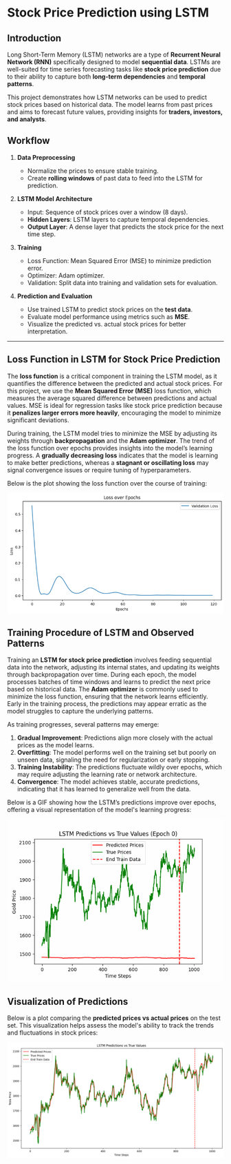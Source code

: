 # Stock Price Prediction using LSTM

## Introduction

Long Short-Term Memory (LSTM) networks are a type of **Recurrent Neural Network (RNN)** specifically designed to model **sequential data**. LSTMs are well-suited for time series forecasting tasks like **stock price prediction** due to their ability to capture both **long-term dependencies** and **temporal patterns**.

This project demonstrates how LSTM networks can be used to predict stock prices based on historical data. The model learns from past prices and aims to forecast future values, providing insights for **traders, investors, and analysts**.



## Workflow

1. **Data Preprocessing**  
   - Normalize the prices to ensure stable training.
   - Create **rolling windows** of past data to feed into the LSTM for prediction. 

2. **LSTM Model Architecture**  
   - Input: Sequence of stock prices over a window (8 days).
   - **Hidden Layers**: LSTM layers to capture temporal dependencies.
   - **Output Layer**: A dense layer that predicts the stock price for the next time step.

3. **Training**  
   - Loss Function: Mean Squared Error (MSE) to minimize prediction error.
   - Optimizer: Adam optimizer.
   - Validation: Split data into training and validation sets for evaluation.

4. **Prediction and Evaluation**  
   - Use trained LSTM to predict stock prices on the **test data**.
   - Evaluate model performance using metrics such as **MSE**.
   - Visualize the predicted vs. actual stock prices for better interpretation.

---
## Loss Function in LSTM for Stock Price Prediction

The **loss function** is a critical component in training the LSTM model, as it quantifies the difference between the predicted and actual stock prices. For this project, we use the **Mean Squared Error (MSE)** loss function, which measures the average squared difference between predictions and actual values. MSE is ideal for regression tasks like stock price prediction because it **penalizes larger errors more heavily**, encouraging the model to minimize significant deviations.

During training, the LSTM model tries to minimize the MSE by adjusting its weights through **backpropagation** and the **Adam optimizer**. The trend of the loss function over epochs provides insights into the model’s learning progress. A **gradually decreasing loss** indicates that the model is learning to make better predictions, whereas a **stagnant or oscillating loss** may signal convergence issues or require tuning of hyperparameters.

Below is the plot showing the loss function over the course of training:

![Loss Function Plot](plots/LSTM_Loss.png)

## Training Procedure of LSTM and Observed Patterns

Training an **LSTM for stock price prediction** involves feeding sequential data into the network, adjusting its internal states, and updating its weights through backpropagation over time. During each epoch, the model processes batches of time windows and learns to predict the next price based on historical data. The **Adam optimizer** is commonly used to minimize the loss function, ensuring that the network learns efficiently. Early in the training process, the predictions may appear erratic as the model struggles to capture the underlying patterns.

As training progresses, several patterns may emerge:
1. **Gradual Improvement**: Predictions align more closely with the actual prices as the model learns.
2. **Overfitting**: The model performs well on the training set but poorly on unseen data, signaling the need for regularization or early stopping.
3. **Training Instability**: The predictions fluctuate wildly over epochs, which may require adjusting the learning rate or network architecture.
4. **Convergence**: The model achieves stable, accurate predictions, indicating that it has learned to generalize well from the data.

Below is a GIF showing how the LSTM’s predictions improve over epochs, offering a visual representation of the model's learning progress:

![LSTM Predictions over Epochs](plots/lstm_predictions.gif)


## Visualization of Predictions

Below is a plot comparing the **predicted prices vs actual prices** on the test set. This visualization helps assess the model's ability to track the trends and fluctuations in stock prices:

![Predicted vs Actual Prices](plots/LSTM_final_predictions.png)
